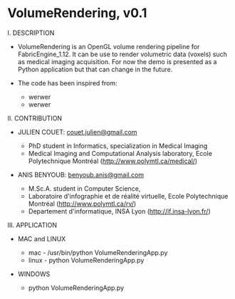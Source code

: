 VolumeRendering, v0.1
=====


I. DESCRIPTION

* VolumeRendering is an OpenGL volume rendering pipeline for FabricEngine_1.12.
It can be use to render volumetric data (voxels) such as medical imaging acquisition.
For now the demo is presented as a Python application but that can change in the future.

* The code has been inspired from:
  - werwer
  - werwer
 


II. CONTRIBUTION

  * JULIEN COUET: couet.julien@gmail.com
    * PhD student in Informatics, specialization in Medical Imaging
    * Medical Imaging and Computational Analysis laboratory, Ecole Polytechnique Montréal (http://www.polymtl.ca/medical/)
  
  * ANIS BENYOUB: benyoub.anis@gmail.com
    * M.Sc.A. student in Computer Science, 
    * Laboratoire d'infographie et de réalité virtuelle, Ecole Polytechnique Montréal (http://www.polymtl.ca/rv/)
    * Departement d'informatique, INSA Lyon (http://if.insa-lyon.fr/) 



III. APPLICATION

  * MAC and LINUX
    * mac - /usr/bin/python VolumeRenderingApp.py 
    * linux - python VolumeRenderingApp.py 


  * WINDOWS
    * python VolumeRenderingApp.py
 